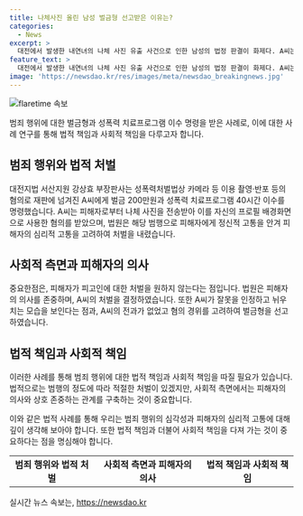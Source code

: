 ```yaml
---
title: 나체사진 올린 남성 벌금형 선고받은 이유는?
categories:
  - News
excerpt: >
  대전에서 발생한 내연녀의 나체 사진 유출 사건으로 인한 남성의 법정 판결이 화제다. A씨는 내연 상대인 B씨의 나체 사진을 휴대폰 배경화면으로 사용해 공개적으로 노출했고, 이로 인해 피해자와 관련된 사무실 직원들에게도 피해자의 사진이 노출됐다. 법원은 A씨에게 200만원의 벌금형과 40시간의 성폭력 치료프로그램 이수를 명령했으며, 동시에 피해자의 의사를 고려하여 가중 처벌을 피하고자 했다. 이 사건은 사생활 침해와 인권 보호에 대한 논란을 불러일으키고 있다.
feature_text: >
  대전에서 발생한 내연녀의 나체 사진 유출 사건으로 인한 남성의 법정 판결이 화제다. A씨는 내연 상대인 B씨의 나체 사진을 휴대폰 배경화면으로 사용해 공개적으로 노출했고, 이로 인해 피해자와 관련된 사무실 직원들에게도 피해자의 사진이 노출됐다. 법원은 A씨에게 200만원의 벌금형과 40시간의 성폭력 치료프로그램 이수를 명령했으며, 동시에 피해자의 의사를 고려하여 가중 처벌을 피하고자 했다. 이 사건은 사생활 침해와 인권 보호에 대한 논란을 불러일으키고 있다.
image: 'https://newsdao.kr/res/images/meta/newsdao_breakingnews.jpg'
---
```


<p><img src="https://newsdao.kr/res/images/meta/newsdao_breakingnews.jpg" alt="flaretime 속보" /></p>

<p>범죄 행위에 대한 벌금형과 성폭력 치료프로그램 이수 명령을 받은 사례로, 이에 대한 사례 연구를 통해 법적 책임과 사회적 책임을 다루고자 합니다.</p>

<h2 data-ke-size="size26">범죄 행위와 법적 처벌</h2>

<p data-ke-size="size16">대전지법 서산지원 강상효 부장판사는 성폭력처벌법상 카메라 등 이용 촬영·반포 등의 혐의로 재판에 넘겨진 A씨에게 벌금 200만원과 성폭력 치료프로그램 40시간 이수를 명령했습니다. A씨는 피해자로부터 나체 사진을 전송받아 이를 자신의 프로필 배경화면으로 사용한 혐의를 받았으며, 법원은 해당 범행으로 피해자에게 정신적 고통을 안겨 피해자의 심리적 고통을 고려하여 처벌을 내렸습니다.</p>

<h2 data-ke-size="size26">사회적 측면과 피해자의 의사</h2>

<p data-ke-size="size16">중요한점은, 피해자가 피고인에 대한 처벌을 원하지 않는다는 점입니다. 법원은 피해자의 의사를 존중하며, A씨의 처벌을 결정하였습니다. 또한 A씨가 잘못을 인정하고 뉘우치는 모습을 보인다는 점과, A씨의 전과가 없었고 혐의 경위를 고려하여 벌금형을 선고하였습니다.</p>

<h2 data-ke-size="size26">법적 책임과 사회적 책임</h2>

<p data-ke-size="size16">이러한 사례를 통해 범죄 행위에 대한 법적 책임과 사회적 책임을 따질 필요가 있습니다. 법적으로는 범행의 정도에 따라 적절한 처벌이 있겠지만, 사회적 측면에서는 피해자의 의사와 상호 존중하는 관계를 구축하는 것이 중요합니다.</p>

<p data-ke-size="size16">이와 같은 법적 사례를 통해 우리는 범죄 행위의 심각성과 피해자의 심리적 고통에 대해 깊이 생각해 보아야 합니다. 또한 법적 책임과 더불어 사회적 책임을 다져 가는 것이 중요하다는 점을 명심해야 합니다.</p>

<table>
    <tr>
        <td style="text-align: center; height: 17px;"><b>범죄 행위와 법적 처벌</b></td>
        <td style="text-align: center; height: 17px;"><b>사회적 측면과 피해자의 의사</b></td>
        <td style="text-align: center; height: 17px;"><b>법적 책임과 사회적 책임</b></td>
    </tr>
</table>
실시간 뉴스 속보는, <a href="https://newsdao.kr" rel="dofollow">https://newsdao.kr</a>


